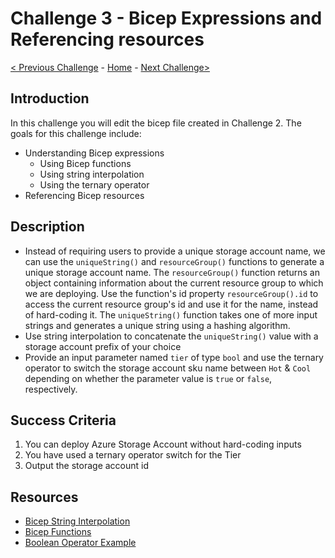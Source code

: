 # Challenge 3 - Bicep Expressions and Referencing resources

[< Previous Challenge](./Bicep-Challenge-02.md) - [Home](../README.md) - [Next Challenge>](./Bicep-Challenge-04.md)

## Introduction

In this challenge you will edit the bicep file created in Challenge 2. The goals for this challenge include:
+ Understanding Bicep expressions
    + Using Bicep functions
    + Using string interpolation
    + Using the ternary operator
+ Referencing Bicep resources

## Description

+ Instead of requiring users to provide a unique storage account name, we can use the `uniqueString()` and `resourceGroup()` functions to generate a unique storage account name. The `resourceGroup()` function returns an object containing information about the current resource group to which we are deploying.  Use the function's id property `resourceGroup().id` to access the current resource group's id and use it for the name, instead of hard-coding it. The `uniqueString()` function takes one of more input strings and generates a unique string using a hashing algorithm.
+ Use string interpolation to concatenate the `uniqueString()` value with a storage account prefix of your choice
+ Provide an input parameter named `tier` of type `bool`  and use the ternary operator to switch the storage account sku name between `Hot` & `Cool` depending on whether the parameter value is `true` or `false`, respectively.


## Success Criteria

1. You can deploy Azure Storage Account without hard-coding inputs
2. You have used a ternary operator switch for the Tier
3. Output the storage account id


## Resources
- [Bicep String Interpolation](https://docs.microsoft.com/en-us/azure/azure-resource-manager/bicep/bicep-functions-string#concat)
- [Bicep Functions](https://docs.microsoft.com/en-us/azure/azure-resource-manager/bicep/bicep-functions-resource)
- [Boolean Operator Example](https://docs.microsoft.com/en-us/azure/azure-resource-manager/bicep/operators-logical#example-4)